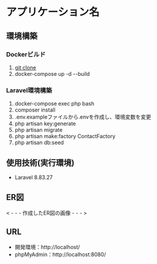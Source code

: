 # アプリケーション名

## 環境構築

### Dockerビルド
1. [git clone](https://github.com/coachtech-material/laravel-docker-template.git)
2. docker-compose up -d --build

### Laravel環境構築
1. docker-compose exec php bash
2. composer install
3. .env.exampleファイルから.envを作成し、環境変数を変更
4. php artisan key:generate
5. php artisan migrate
6. php artisan make:factory ContactFactory
7. php artisan db:seed

## 使用技術(実行環境)
- Laravel 8.83.27

## ER図
< - - - 作成したER図の画像 - - - >

## URL
- 開発環境：http://localhost/
- phpMyAdmin：http://localhost:8080/
